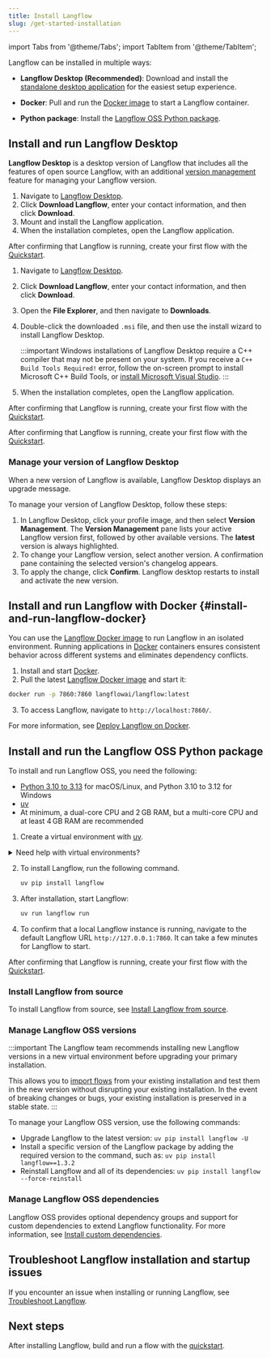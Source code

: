 ```yaml
---
title: Install Langflow
slug: /get-started-installation
---
```


import Tabs from '@theme/Tabs';
import TabItem from '@theme/TabItem';

Langflow can be installed in multiple ways:

* **Langflow Desktop (Recommended)**: Download and install the [standalone desktop application](#install-and-run-langflow-desktop) for the easiest setup experience.

* **Docker**: Pull and run the [Docker image](#install-and-run-langflow-docker) to start a Langflow container.

* **Python package**: Install the [Langflow OSS Python package](#install-and-run-the-langflow-oss-python-package).

## Install and run Langflow Desktop

**Langflow Desktop** is a desktop version of Langflow that includes all the features of open source Langflow, with an additional [version management](#manage-your-version-of-langflow-desktop) feature for managing your Langflow version.

<Tabs groupId="os">
  <TabItem value="macOS" label="macOS">

  1. Navigate to [Langflow Desktop](https://www.langflow.org/desktop).
  2. Click **Download Langflow**, enter your contact information, and then click **Download**.
  3. Mount and install the Langflow application.
  4. When the installation completes, open the Langflow application.

  After confirming that Langflow is running, create your first flow with the [Quickstart](/get-started-quickstart).

  </TabItem>
  <TabItem value="Windows" label="Windows">

  1. Navigate to [Langflow Desktop](https://www.langflow.org/desktop).
  2. Click **Download Langflow**, enter your contact information, and then click **Download**.
  3. Open the **File Explorer**, and then navigate to **Downloads**.
  4. Double-click the downloaded `.msi` file, and then use the install wizard to install Langflow Desktop.

      :::important
      Windows installations of Langflow Desktop require a C++ compiler that may not be present on your system. If you receive a `C++ Build Tools Required!` error, follow the on-screen prompt to install Microsoft C++ Build Tools, or [install Microsoft Visual Studio](https://visualstudio.microsoft.com/downloads/).
      :::

  5. When the installation completes, open the Langflow application.

  After confirming that Langflow is running, create your first flow with the [Quickstart](/get-started-quickstart).

  </TabItem>
</Tabs>

  After confirming that Langflow is running, create your first flow with the [Quickstart](/get-started-quickstart).

### Manage your version of Langflow Desktop

When a new version of Langflow is available, Langflow Desktop displays an upgrade message.

To manage your version of Langflow Desktop, follow these steps:

  1. In Langflow Desktop, click your profile image, and then select **Version Management**.
  The **Version Management** pane lists your active Langflow version first, followed by other available versions.
  The **latest** version is always highlighted.
  2. To change your Langflow version, select another version.
  A confirmation pane containing the selected version's changelog appears.
  3. To apply the change, click **Confirm**.
  Langflow desktop restarts to install and activate the new version.

## Install and run Langflow with Docker {#install-and-run-langflow-docker}

You can use the [Langflow Docker image](https://hub.docker.com/r/langflowai/langflow) to run Langflow in an isolated environment.
Running applications in [Docker](https://docs.docker.com/) containers ensures consistent behavior across different systems and eliminates dependency conflicts.

1. Install and start [Docker](https://docs.docker.com/).
2. Pull the latest [Langflow Docker image](https://hub.docker.com/r/langflowai/langflow) and start it:

  ```bash
  docker run -p 7860:7860 langflowai/langflow:latest
  ```

3. To access Langflow, navigate to `http://localhost:7860/`.

For more information, see [Deploy Langflow on Docker](/deployment-docker).

## Install and run the Langflow OSS Python package

To install and run Langflow OSS, you need the following:

- [Python 3.10 to 3.13](https://www.python.org/downloads/release/python-3100/) for macOS/Linux, and Python 3.10 to 3.12 for Windows
- [uv](https://docs.astral.sh/uv/getting-started/installation/)
- At minimum, a dual-core CPU and 2 GB RAM, but a multi-core CPU and at least 4 GB RAM are recommended

1. Create a virtual environment with [uv](https://docs.astral.sh/uv/pip/environments).

<details>
<summary>Need help with virtual environments?</summary>

Virtual environments ensure Langflow is installed in an isolated, fresh environment.
To create a new virtual environment, do the following.

<Tabs groupId="os">
  <TabItem value="macOS/Linux" label="macOS/Linux" default>
    1. Navigate to where you want your virtual environment to be created, and create it with `uv`.
Replace `VENV_NAME` with your preferred name for your virtual environment.
```
uv venv VENV_NAME
```
2. Start the virtual environment.
```
source VENV_NAME/bin/activate
```
Your shell's prompt changes to display that you're currently working in a virtual environment.
```
(VENV_NAME) ➜  langflow git:(main) ✗
```
3. To deactivate the virtual environment and return to your regular shell, type `deactivate`.
   When activated, the virtual environment temporarily modifies your PATH variable to prioritize packages installed within the virtual environment, so always deactivate it when you're done to avoid conflicts with other projects.
To delete the virtual environment, type `rm -rf VENV_NAME`.
  </TabItem>
  <TabItem value="Windows" label="Windows">
1. Navigate to where you want your virtual environment to be created, and create it with `uv`.
Replace `VENV_NAME` with your preferred name for your virtual environment.
```
uv venv VENV_NAME
```
2. Start the virtual environment.
```shell
VENV_NAME\Scripts\activate
```
Your shell's prompt changes to display that you're currently working in a virtual environment.
```
(VENV_NAME) PS C:/users/username/langflow-dir>
```
3. To deactivate the virtual environment and return to your regular shell, type `deactivate`.
   When activated, the virtual environment temporarily modifies your PATH variable to prioritize packages installed within the virtual environment, so always deactivate it when you're done to avoid conflicts with other projects.
To delete the virtual environment, type `Remove-Item VENV_NAME`.
  </TabItem>
  </Tabs>

</details>

2. To install Langflow, run the following command.

    ```bash
    uv pip install langflow
    ```

3. After installation, start Langflow:

    ```bash
    uv run langflow run
    ```

4. To confirm that a local Langflow instance is running, navigate to the default Langflow URL `http://127.0.0.1:7860`.
It can take a few minutes for Langflow to start.

After confirming that Langflow is running, create your first flow with the [Quickstart](/get-started-quickstart).

### Install Langflow from source

To install Langflow from source, see [Install Langflow from source](/contributing-how-to-contribute#install-langflow-from-source).

### Manage Langflow OSS versions

:::important
The Langflow team recommends installing new Langflow versions in a new virtual environment before upgrading your primary installation.

This allows you to [import flows](/concepts-flows#import-flow) from your existing installation and test them in the new version without disrupting your existing installation.
In the event of breaking changes or bugs, your existing installation is preserved in a stable state.
:::

To manage your Langflow OSS version, use the following commands:

* Upgrade Langflow to the latest version: `uv pip install langflow -U`
* Install a specific version of the Langflow package by adding the required version to the command, such as: `uv pip install langflow==1.3.2`
* Reinstall Langflow and all of its dependencies: `uv pip install langflow --force-reinstall`

### Manage Langflow OSS dependencies

Langflow OSS provides optional dependency groups and support for custom dependencies to extend Langflow functionality.
For more information, see [Install custom dependencies](/install-custom-dependencies).

## Troubleshoot Langflow installation and startup issues

If you encounter an issue when installing or running Langflow, see [Troubleshoot Langflow](/troubleshoot).

## Next steps

After installing Langflow, build and run a flow with the [quickstart](/get-started-quickstart).